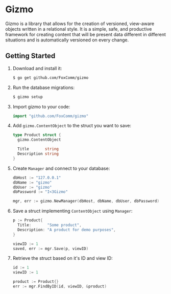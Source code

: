 # Gizmo

Gizmo is a library that allows for the creation of versioned, view-aware
objects written in a relational style. It is a simple, safe, and productive
framework for creating content that will be present data different in different
situations and is automatically versioned on every change.

## Getting Started

1. Download and install it:

    ```sh
    $ go get github.com/FoxComm/gizmo
    ```

1. Run the database migrations:

    ```sh
    $ gizmo setup
    ```

1. Import gizmo to your code:

    ```go
    import "github.com/FoxComm/gizmo"
    ```

1. Add `gizmo.ContentObject` to the struct you want to save:

    ```go
    type Product struct {
      gizmo.ContentObject

      Title       string
      Description string
    }
    ```

1. Create `Manager` and connect to your database:

    ```go
    dbHost := "127.0.0.1"
    dbName := "gizmo"
    dbUser := "gizmo"
    dbPassword := "I<3Gizmo"

    mgr, err := gizmo.NewManager(dbHost, dbName, dbUser, dbPassword)
    ```

1. Save a struct implementing `ContentObject` using `Manager`:

    ```go
    p := Product{
      Title:       "Some product",
      Description: "A product for demo purposes",
    }

    viewID := 1
    saved, err := mgr.Save(p, viewID)
    ```

1. Retrieve the struct based on it's ID and view ID:

    ```go
    id := 1
    viewID := 1

    product := Product{}
    err := mgr.FindByID(id, viewID, &product)
    ```

